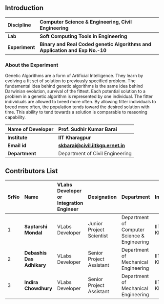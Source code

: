 ## Introduction


<b>Discipline | <b> Computer Science & Engineering, Civil Engineering
:--|:--|
<b> Lab | <b> Soft Computing Tools in Engineering
<b> Experiment|     <b> Binary and Real Coded genetic Algorithms and Application and Exp No.-10

### About the Experiment 

Genetic Algorithms are a form of Artificial Intelligence. They learn by evolving a fit set of solution to previously specified problem. The fundamental idea behind genetic algorithms is the same idea behind Darwinian evolution, survival of the fittest. Each potential solution to a problem in a genetic algorithm is represented by one individual. The fitter individuals are allowed to breed more often. By allowing fitter individuals to breed more often, the population tends toward the desired solution with time. This ability to tend towards a solution is comparable to reasoning capability.

<b>Name of Developer | <b> Prof. Sudhir Kumar Barai 
:--|:--|
<b> Institute | <b>  IIT Kharagpur
<b> Email id|     <b>  skbarai@civil.iitkgp.ernet.in
<b> Department |  Department of Civil Engineering



## Contributors List

SrNo | Name | VLabs Developer or Integration Engineer | Designation | Department| Institute
:--|:--|:--|:--|:--|:--|
1 | **Saptarshi Mondal** | VLabs Developer | Junior Project Scientist | Department of Computer Science & Engineering | IIT Kharagpur | 
2 | **Debashis Das Adhikary** | VLabs Developer | Senior Project Assistant | Department of Mechanical Engineering | IIT Kharagpur | 
3 | **Indira Chowdhury** | VLabs Developer | Senior Project Assistant | Department of Mechanical Engineering | IIT Kharagpur |